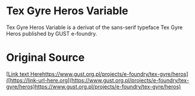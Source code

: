 # Tex Gyre Heros Variable
Tex Gyre Heros Variable is a derivat of the sans-serif typeface Tex Gyre Heros published by GUST e-foundry.

# Original Source
[[Link text Here](https://www.gust.org.pl/projects/e-foundry/tex-gyre/heros)https://www.gust.org.pl/projects/e-foundry/tex-gyre/heros]([https://link-url-here.org](https://www.gust.org.pl/projects/e-foundry/tex-gyre/heros)https://www.gust.org.pl/projects/e-foundry/tex-gyre/heros)
